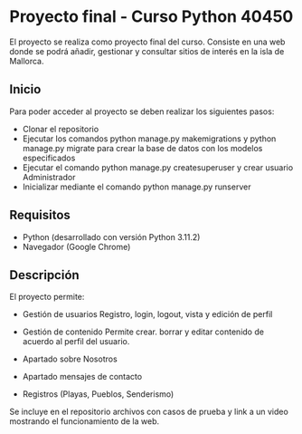 # **Proyecto final - Curso Python 40450**

El proyecto se realiza como proyecto final del curso. Consiste en una web donde se podrá añadir, gestionar y consultar sitios de interés en la isla de Mallorca. 

## Inicio

Para poder acceder al proyecto se deben realizar los siguientes pasos:
- Clonar el repositorio
- Ejecutar los comandos python manage.py makemigrations y python manage.py migrate para crear la base de datos con los modelos especificados
- Ejecutar el comando python manage.py createsuperuser y crear usuario Administrador
- Inicializar mediante el comando python manage.py runserver

## Requisitos

- Python (desarrollado con versión Python 3.11.2)
- Navegador (Google Chrome)

## Descripción

El proyecto permite:

- Gestión de usuarios
Registro, login, logout, vista y edición de perfil

- Gestión de contenido
Permite crear. borrar y editar contenido de acuerdo al perfil del usuario.
- Apartado sobre Nosotros
- Apartado mensajes de contacto
- Registros (Playas, Pueblos, Senderismo)

Se incluye en el repositorio archivos con casos de prueba y link a un video mostrando el funcionamiento de la web.
